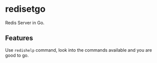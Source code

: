 # redisetgo

Redis Server in Go.

## Features

Use `redishelp` command, look into the commands available and you are good to go.
